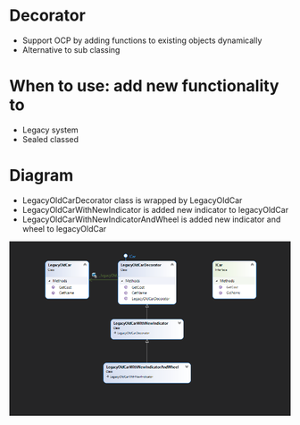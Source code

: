 # Decorator
- Support OCP by adding functions to existing objects dynamically
- Alternative to sub classing

# When to use: add new functionality to
- Legacy system
- Sealed classed

# Diagram
- LegacyOldCarDecorator class is wrapped by LegacyOldCar
- LegacyOldCarWithNewIndicator is added new indicator to legacyOldCar
- LegacyOldCarWithNewIndicatorAndWheel is added new indicator and wheel to legacyOldCar

![CompositeDesignPattern](https://github.com/nghianguyendev/design-pattern/blob/master/Decorator/Decorator.png?raw=true)
